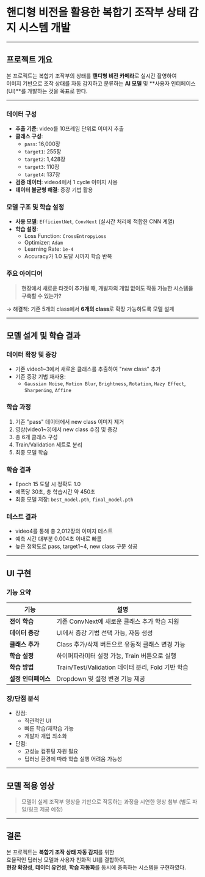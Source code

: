 # 핸디형 비전을 활용한 복합기 조작부 상태 감지 시스템 개발

---

## 프로젝트 개요

본 프로젝트는 복합기 조작부의 상태를 **핸디형 비전 카메라**로 실시간 촬영하여  
이미지 기반으로 조작 상태를 자동 감지하고 분류하는 **AI 모델** 및 **사용자 인터페이스(UI)**를 개발하는 것을 목표로 한다.

---

### 데이터 구성
- **추출 기준**: video를 10프레임 단위로 이미지 추출
- **클래스 구성**:  
  - `pass`: 16,000장  
  - `target1`: 255장  
  - `target2`: 1,428장  
  - `target3`: 110장  
  - `target4`: 137장
- **검증 데이터**: video4에서 1 cycle 이미지 사용
- **데이터 불균형 해결**: 증강 기법 활용

### 모델 구조 및 학습 설정
- **사용 모델**: `EfficientNet`, `ConvNext` (실시간 처리에 적합한 CNN 계열)
- **학습 설정**:
  - Loss Function: `CrossEntropyLoss`
  - Optimizer: `Adam`
  - Learning Rate: `1e-4`
  - Accuracy가 1.0 도달 시까지 학습 반복

### 주요 아이디어
> **현장에서 새로운 타겟이 추가될 때, 개발자의 개입 없이도 작동 가능한 시스템을 구축할 수 있는가?**

→ 해결책: 기존 5개의 class에서 **6개의 class**로 확장 가능하도록 모델 설계

---

## 모델 설계 및 학습 결과

### 데이터 확장 및 증강
- 기존 video1~3에서 새로운 클래스를 추출하여 "new class" 추가
- 기존 증강 기법 재사용:
  - `Gaussian Noise`, `Motion Blur`, `Brightness`, `Rotation`, `Hazy Effect`, `Sharpening`, `Affine`

###  학습 과정
1. 기존 "pass" 데이터에서 new class 이미지 제거
2. 영상(video1~3)에서 new class 수집 및 증강
3. 총 6개 클래스 구성
4. Train/Validation 세트로 분리
5. 최종 모델 학습

### 학습 결과
- Epoch 15 도달 시 정확도 1.0
- 에폭당 30초, 총 학습시간 약 450초
- 최종 모델 저장: `best_model.pth`, `final_model.pth`

### 테스트 결과
- video4를 통해 총 2,012장의 이미지 테스트
- 예측 시간 대부분 0.004초 이내로 빠름
- 높은 정확도로 pass, target1~4, new class 구분 성공

---

## UI 구현

### 기능 요약

| 기능 | 설명 |
|------|------|
| **전이 학습** | 기존 ConvNext에 새로운 클래스 추가 학습 지원 |
| **데이터 증강** | UI에서 증강 기법 선택 가능, 자동 생성 |
| **클래스 추가** | Class 추가/삭제 버튼으로 유동적 클래스 변경 가능 |
| **학습 설정** | 하이퍼파라미터 설정 가능, Train 버튼으로 실행 |
| **학습 방법** | Train/Test/Validation 데이터 분리, Fold 기반 학습 |
| **설정 인터페이스** | Dropdown 및 설정 변경 기능 제공 |

###  장/단점 분석

- 장점:
  - 직관적인 UI
  - 빠른 학습/재학습 가능
  - 개발자 개입 최소화
- 단점:
  - 고성능 컴퓨팅 자원 필요
  - 딥러닝 환경에 따라 학습 실행 어려움 가능성

---

## 모델 적용 영상

> 모델이 실제 조작부 영상을 기반으로 작동하는 과정을 시연한 영상 첨부 (별도 파일/링크 제공 예정)

---

## 결론

본 프로젝트는 **복합기 조작 상태 자동 감지**를 위한  
효율적인 딥러닝 모델과 사용자 친화적 UI를 결합하여,  
**현장 확장성**, **데이터 유연성**, **학습 자동화**를 동시에 충족하는 시스템을 구현하였다.

